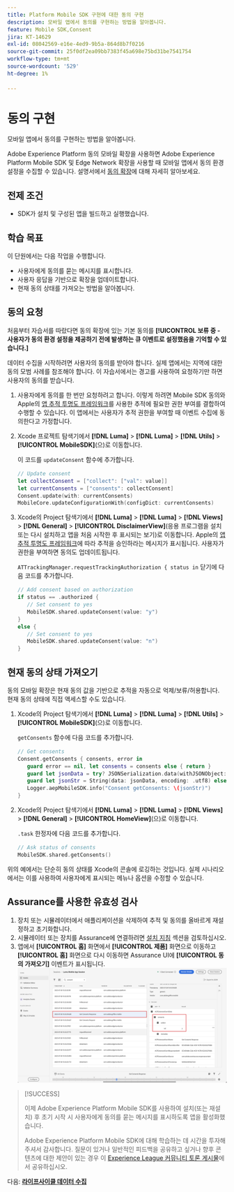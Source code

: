 ```yaml
---
title: Platform Mobile SDK 구현에 대한 동의 구현
description: 모바일 앱에서 동의를 구현하는 방법을 알아봅니다.
feature: Mobile SDK,Consent
jira: KT-14629
exl-id: 08042569-e16e-4ed9-9b5a-864d8b7f0216
source-git-commit: 25f0df2ea09bb7383f45a698e75bd31be7541754
workflow-type: tm+mt
source-wordcount: '529'
ht-degree: 1%

---
```


# 동의 구현

모바일 앱에서 동의를 구현하는 방법을 알아봅니다.

Adobe Experience Platform 동의 모바일 확장을 사용하면 Adobe Experience Platform Mobile SDK 및 Edge Network 확장을 사용할 때 모바일 앱에서 동의 환경 설정을 수집할 수 있습니다. 설명서에서 [동의 확장](https://developer.adobe.com/client-sdks/documentation/consent-for-edge-network/)에 대해 자세히 알아보세요.

## 전제 조건

* SDK가 설치 및 구성된 앱을 빌드하고 실행했습니다.

## 학습 목표

이 단원에서는 다음 작업을 수행합니다.

* 사용자에게 동의를 묻는 메시지를 표시합니다.
* 사용자 응답을 기반으로 확장을 업데이트합니다.
* 현재 동의 상태를 가져오는 방법을 알아봅니다.

## 동의 요청

처음부터 자습서를 따랐다면 동의 확장에 있는 기본 동의를 **[!UICONTROL 보류 중 - 사용자가 동의 환경 설정을 제공하기 전에 발생하는 큐 이벤트로 설정했음을 기억할 수 있습니다.]**

데이터 수집을 시작하려면 사용자의 동의를 받아야 합니다. 실제 앱에서는 지역에 대한 동의 모범 사례를 참조해야 합니다. 이 자습서에서는 경고를 사용하여 요청하기만 하면 사용자의 동의를 받습니다.

1. 사용자에게 동의를 한 번만 요청하려고 합니다. 이렇게 하려면 Mobile SDK 동의와 Apple의 [앱 추적 투명도 프레임워크](https://developer.apple.com/documentation/apptrackingtransparency)를 사용한 추적에 필요한 권한 부여를 결합하여 수행할 수 있습니다. 이 앱에서는 사용자가 추적 권한을 부여할 때 이벤트 수집에 동의한다고 가정합니다.

1. Xcode 프로젝트 탐색기에서 **[!DNL Luma]** > **[!DNL Luma]** > **[!DNL Utils]** > **[!UICONTROL MobileSDK]**(으)로 이동합니다.

   이 코드를 `updateConsent` 함수에 추가합니다.

   ```swift
   // Update consent
   let collectConsent = ["collect": ["val": value]]
   let currentConsents = ["consents": collectConsent]
   Consent.update(with: currentConsents)
   MobileCore.updateConfigurationWith(configDict: currentConsents)
   ```

1. Xcode의 Project 탐색기에서 **[!DNL Luma]** > **[!DNL Luma]** > **[!DNL Views]** > **[!DNL General]** > **[!UICONTROL DisclaimerView]**(응용 프로그램을 설치 또는 다시 설치하고 앱을 처음 시작한 후 표시되는 보기)로 이동합니다. Apple의 [앱 추적 투명도 프레임워크](https://developer.apple.com/documentation/apptrackingtransparency)에 따라 추적을 승인하라는 메시지가 표시됩니다. 사용자가 권한을 부여하면 동의도 업데이트됩니다.

   `ATTrackingManager.requestTrackingAuthorization { status in` 닫기에 다음 코드를 추가합니다.

   ```swift
   // Add consent based on authorization
   if status == .authorized {
      // Set consent to yes
      MobileSDK.shared.updateConsent(value: "y")
   }
   else {
      // Set consent to yes
      MobileSDK.shared.updateConsent(value: "n")
   }
   ```

## 현재 동의 상태 가져오기

동의 모바일 확장은 현재 동의 값을 기반으로 추적을 자동으로 억제/보류/허용합니다. 현재 동의 상태에 직접 액세스할 수도 있습니다.

1. Xcode의 Project 탐색기에서 **[!DNL Luma]** > **[!DNL Luma]** > **[!DNL Utils]** > **[!UICONTROL MobileSDK]**(으)로 이동합니다.

   `getConsents` 함수에 다음 코드를 추가합니다.

   ```swift
   // Get consents
   Consent.getConsents { consents, error in
      guard error == nil, let consents = consents else { return }
      guard let jsonData = try? JSONSerialization.data(withJSONObject: consents, options: .prettyPrinted) else { return }
      guard let jsonStr = String(data: jsonData, encoding: .utf8) else { return }
      Logger.aepMobileSDK.info("Consent getConsents: \(jsonStr)")
   }
   ```

2. Xcode의 Project 탐색기에서 **[!DNL Luma]** > **[!DNL Luma]** > **[!DNL Views]** > **[!DNL General]** > **[!UICONTROL HomeView]**(으)로 이동합니다.

   `.task` 한정자에 다음 코드를 추가합니다.

   ```swift
   // Ask status of consents
   MobileSDK.shared.getConsents()   
   ```

위의 예에서는 단순히 동의 상태를 Xcode의 콘솔에 로깅하는 것입니다. 실제 시나리오에서는 이를 사용하여 사용자에게 표시되는 메뉴나 옵션을 수정할 수 있습니다.

## Assurance를 사용한 유효성 검사

1. 장치 또는 시뮬레이터에서 애플리케이션을 삭제하여 추적 및 동의를 올바르게 재설정하고 초기화합니다.
1. 시뮬레이터 또는 장치를 Assurance에 연결하려면 [설치 지침](assurance.md#connecting-to-a-session) 섹션을 검토하십시오.
1. 앱에서 **[!UICONTROL 홈]** 화면에서 **[!UICONTROL 제품]** 화면으로 이동하고 **[!UICONTROL 홈]** 화면으로 다시 이동하면 Assurance UI에 **[!UICONTROL 동의 가져오기]** 이벤트가 표시됩니다.
   ![동의 유효성 검사](assets/consent-update.png)


>[!SUCCESS]
>
>이제 Adobe Experience Platform Mobile SDK를 사용하여 설치(또는 재설치) 후 초기 시작 시 사용자에게 동의를 묻는 메시지를 표시하도록 앱을 활성화했습니다.
>
>Adobe Experience Platform Mobile SDK에 대해 학습하는 데 시간을 투자해 주셔서 감사합니다. 질문이 있거나 일반적인 피드백을 공유하고 싶거나 향후 콘텐츠에 대한 제안이 있는 경우 이 [Experience League 커뮤니티 토론 게시물](https://experienceleaguecommunities.adobe.com/t5/adobe-experience-platform-data/tutorial-discussion-implement-adobe-experience-cloud-in-mobile/td-p/443796?profile.language=ko)에서 공유하십시오.

다음: **[라이프사이클 데이터 수집](lifecycle-data.md)**
